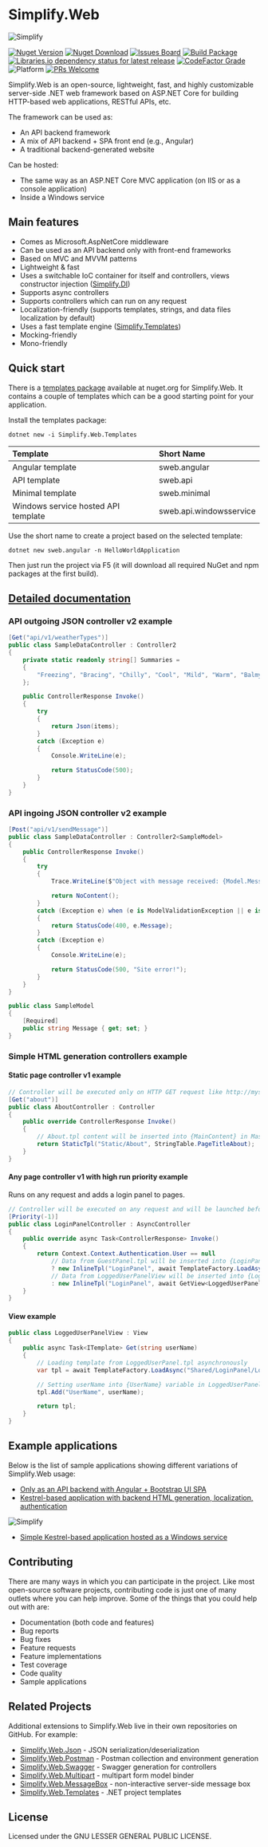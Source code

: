 # Simplify.Web

![Simplify](https://raw.githubusercontent.com/SimplifyNet/Images/master/LogoWeb128x128.png)

[![Nuget Version](https://img.shields.io/nuget/v/Simplify.Web)](https://www.nuget.org/packages/Simplify.Web/)
[![Nuget Download](https://img.shields.io/nuget/dt/Simplify.Web)](https://www.nuget.org/packages/Simplify.Web/)
[![Issues Board](https://img.shields.io/badge/issues-Board-yellow)](https://github.com/users/i4004/projects/6/views/1)
[![Build Package](https://github.com/SimplifyNet/Simplify.Web/actions/workflows/build.yml/badge.svg)](https://github.com/SimplifyNet/Simplify.Web/actions/workflows/build.yml)
[![Libraries.io dependency status for latest release](https://img.shields.io/librariesio/release/nuget/Simplify.Web)](https://libraries.io/nuget/Simplify.Web)
[![CodeFactor Grade](https://img.shields.io/codefactor/grade/github/SimplifyNet/Simplify.Web)](https://www.codefactor.io/repository/github/simplifynet/simplify.web)
![Platform](https://img.shields.io/badge/platform-.NET%206.0%20%7C%20.NET%20Standard%202.1%20%7C%20.NET%20Standard%202.0-lightgrey)
[![PRs Welcome](https://img.shields.io/badge/PRs-welcome-brightgreen)](http://makeapullrequest.com)

Simplify.Web is an open-source, lightweight, fast, and highly customizable server-side .NET web framework based on ASP.NET Core for building HTTP-based web applications, RESTful APIs, etc.

The framework can be used as:

- An API backend framework
- A mix of API backend + SPA front end (e.g., Angular)
- A traditional backend-generated website

Can be hosted:

- The same way as an ASP.NET Core MVC application (on IIS or as a console application)
- Inside a Windows service

## Main features

- Comes as Microsoft.AspNetCore middleware
- Can be used as an API backend only with front-end frameworks
- Based on MVC and MVVM patterns
- Lightweight & fast
- Uses a switchable IoC container for itself and controllers, views constructor injection ([Simplify.DI](https://github.com/SimplifyNet/Simplify/wiki/Simplify.DI))
- Supports async controllers
- Supports controllers which can run on any request
- Localization-friendly (supports templates, strings, and data files localization by default)
- Uses a fast template engine ([Simplify.Templates](https://github.com/SimplifyNet/Simplify/wiki/Simplify.Templates))
- Mocking-friendly
- Mono-friendly

## Quick start

There is a [templates package](https://github.com/SimplifyNet/Simplify.Web.Templates) available at nuget.org for Simplify.Web. It contains a couple of templates which can be a good starting point for your application.

Install the templates package:

```console
dotnet new -i Simplify.Web.Templates
```

| Template                            | Short Name              |
| :---------------------------------- | :---------------------- |
| Angular template                    | sweb.angular            |
| API template                        | sweb.api                |
| Minimal template                    | sweb.minimal            |
| Windows service hosted API template | sweb.api.windowsservice |

Use the short name to create a project based on the selected template:

```console
dotnet new sweb.angular -n HelloWorldApplication
```

Then just run the project via F5 (it will download all required NuGet and npm packages at the first build).

## [Detailed documentation](https://github.com/SimplifyNet/Simplify.Web/wiki)

### API outgoing JSON controller v2 example

```csharp
[Get("api/v1/weatherTypes")]
public class SampleDataController : Controller2
{
    private static readonly string[] Summaries =
    {
        "Freezing", "Bracing", "Chilly", "Cool", "Mild", "Warm", "Balmy", "Hot", "Sweltering", "Scorching"
    };

    public ControllerResponse Invoke()
    {
        try
        {
            return Json(items);
        }
        catch (Exception e)
        {
            Console.WriteLine(e);

            return StatusCode(500);
        }
    }
}
```

### API ingoing JSON controller v2 example

```csharp
[Post("api/v1/sendMessage")]
public class SampleDataController : Controller2<SampleModel>
{
    public ControllerResponse Invoke()
    {
        try
        {
            Trace.WriteLine($"Object with message received: {Model.Message}");

            return NoContent();
        }
        catch (Exception e) when (e is ModelValidationException || e is Newtonsoft.Json.JsonException)
        {
            return StatusCode(400, e.Message);
        }
        catch (Exception e)
        {
            Console.WriteLine(e);

            return StatusCode(500, "Site error!");
        }
    }
}

public class SampleModel
{
    [Required]
    public string Message { get; set; }
}
```

### Simple HTML generation controllers example

#### Static page controller v1 example

```csharp
// Controller will be executed only on HTTP GET request like http://mysite.com/about
[Get("about")]
public class AboutController : Controller
{
    public override ControllerResponse Invoke()
    {
        // About.tpl content will be inserted into {MainContent} in Master.tpl
        return StaticTpl("Static/About", StringTable.PageTitleAbout);
    }
}
```

#### Any page controller v1 with high run priority example

Runs on any request and adds a login panel to pages.

```csharp
// Controller will be executed on any request and will be launched before other controllers (because they have Priority = 0 by default)
[Priority(-1)]
public class LoginPanelController : AsyncController
{
    public override async Task<ControllerResponse> Invoke()
    {
        return Context.Context.Authentication.User == null
            // Data from GuestPanel.tpl will be inserted into {LoginPanel} in Master.tpl
            ? new InlineTpl("LoginPanel", await TemplateFactory.LoadAsync("Shared/LoginPanel/GuestPanel"))
            // Data from LoggedUserPanelView will be inserted into {LoginPanel} in Master.tpl
            : new InlineTpl("LoginPanel", await GetView<LoggedUserPanelView>().Get(Context.Context.Authentication.User.Identity.Name));
    }
}
```

#### View example

```csharp
public class LoggedUserPanelView : View
{
    public async Task<ITemplate> Get(string userName)
    {
        // Loading template from LoggedUserPanel.tpl asynchronously
        var tpl = await TemplateFactory.LoadAsync("Shared/LoginPanel/LoggedUserPanel");

        // Setting userName into {UserName} variable in LoggedUserPanel.tpl
        tpl.Add("UserName", userName);

        return tpl;
    }
}
```

## Example applications

Below is the list of sample applications showing different variations of Simplify.Web usage:

- [Only as an API backend with Angular + Bootstrap UI SPA](https://github.com/SimplifyNet/Simplify.Web/tree/master/src/SampleApps/SampleApp.Angular)
- [Kestrel-based application with backend HTML generation, localization, authentication](https://github.com/SimplifyNet/Simplify.Web/tree/master/src/SampleApps/SampleApp.Classic)

![Simplify](https://raw.githubusercontent.com/SimplifyNet/Simplify.Web/master/images/screenshots/sample-app-classic.png)

- [Simple Kestrel-based application hosted as a Windows service](https://github.com/SimplifyNet/Simplify.Web/tree/master/src/SampleApps/SampleApp.WindowsServiceHosted)

## Contributing

There are many ways in which you can participate in the project. Like most open-source software projects, contributing code is just one of many outlets where you can help improve. Some of the things that you could help out with are:

- Documentation (both code and features)
- Bug reports
- Bug fixes
- Feature requests
- Feature implementations
- Test coverage
- Code quality
- Sample applications

## Related Projects

Additional extensions to Simplify.Web live in their own repositories on GitHub. For example:

- [Simplify.Web.Json](https://github.com/SimplifyNet/Simplify.Web.Json) - JSON serialization/deserialization
- [Simplify.Web.Postman](https://github.com/SimplifyNet/Simplify.Web.Postman) - Postman collection and environment generation
- [Simplify.Web.Swagger](https://github.com/SimplifyNet/Simplify.Web.Swagger) - Swagger generation for controllers
- [Simplify.Web.Multipart](https://github.com/SimplifyNet/Simplify.Web.Multipart) - multipart form model binder
- [Simplify.Web.MessageBox](https://github.com/SimplifyNet/Simplify.Web.MessageBox) - non-interactive server-side message box
- [Simplify.Web.Templates](https://github.com/SimplifyNet/Simplify.Web.Templates) - .NET project templates

## License

Licensed under the GNU LESSER GENERAL PUBLIC LICENSE.
